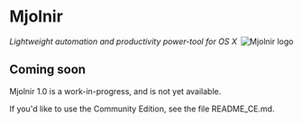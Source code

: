 # Mjolnir

<img src="https://raw.githubusercontent.com/mjolnir-io/mjolnir/master/Mjolnir/Images.xcassets/AppIcon.appiconset/icon_128x128.png" alt="Mjolnir logo" title="Mjolnir logo" align="right"/>

*Lightweight automation and productivity power-tool for OS X*

## Coming soon

Mjolnir 1.0 is a work-in-progress, and is not yet available.

If you'd like to use the Community Edition, see the file README_CE.md.
